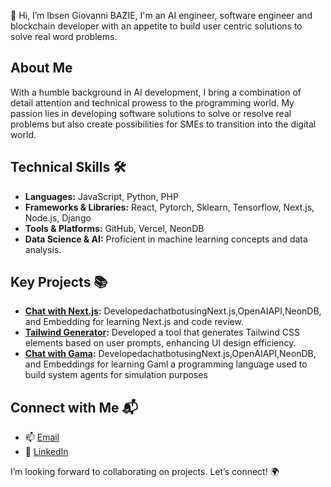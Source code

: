 <!--- <a href="https://app.daily.dev/DailyDevTips"><img src="https://github.com/vendkura/vendkura/blob/main/devcard.svg" width="400" alt="Ibsen Giovanni's Dev Card"/></a> --->

👋 Hi, I’m Ibsen Giovanni BAZIE, I'm an AI engineer, software engineer and blockchain developer with an appetite to build user centric solutions to solve real word problems.

## About Me
With a humble background in AI development, I bring a combination of detail attention and technical prowess to the programming world. My passion lies in developing software solutions to solve or resolve real problems but also create possibilities for SMEs to transition into the digital world. 

## Technical Skills 🛠️
- **Languages:** JavaScript, Python, PHP
- **Frameworks & Libraries:** React, Pytorch, Sklearn, Tensorflow, Next.js, Node.js, Django
- **Tools & Platforms:** GitHub, Vercel, NeonDB
- **Data Science & AI:** Proficient in machine learning concepts and data analysis.


## Key Projects 📚
- **[Chat with Next.js](https://github.com/vendkura/talk-with-nextjs-app.git):** DevelopedachatbotusingNext.js,OpenAIAPI,NeonDB,
 and Embedding for learning Next.js and code review.
- **[Tailwind Generator](https://github.com/vendkura/tailwindProducer.git):**  Developed a tool that generates Tailwind CSS elements
 based on user prompts, enhancing UI design efficiency.
- **[Chat with Gama](https://github.com/vendkura/talk-with-gama-app.git):** DevelopedachatbotusingNext.js,OpenAIAPI,NeonDB,
 and Embeddings for learning Gaml a programming language used to build system agents for simulation purposes


## Connect with Me 📬
- 📫 [Email](mailto:bazieibsen@yahoo.com)
- 🔗 [LinkedIn](https://linkedin.com/in/bazieibsengiovanni)

I’m looking forward to collaborating on projects. Let’s connect! 🌍
<!---
vendkura/vendkura is a ✨ special ✨ repository because its `README.md` (this file) appears on your GitHub profile.
You can click the Preview link to take a look at your changes.
--->
